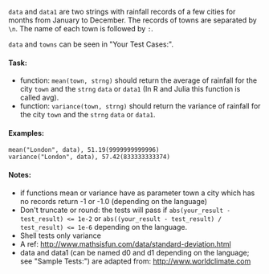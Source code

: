 `data` and `data1` are two strings with rainfall records of a few cities for months from January to December. The records of towns are separated by `\n`. The name of each town is followed by `:`.

`data` and `towns` can be seen in "Your Test Cases:".

#### Task:

- function: `mean(town, strng)` should return the average of rainfall for the city `town` and the `strng` `data` or `data1` (In R and Julia this function is called avg).
- function: `variance(town, strng)` should return the variance of rainfall for the city `town` and the `strng` `data` or `data1`.

#### Examples:

```
mean("London", data), 51.19(9999999999996) 
variance("London", data), 57.42(833333333374)
```

#### Notes:

- if functions mean or variance have as parameter town a city which has no records return -1 or -1.0 (depending on the language)
- Don't truncate or round: the tests will pass if `abs(your_result - test_result) <= 1e-2` or `abs((your_result - test_result) / test_result) <= 1e-6` depending on the language.
- Shell tests only variance
- A ref: http://www.mathsisfun.com/data/standard-deviation.html
- data and data1 (can be named d0 and d1 depending on the language; see "Sample Tests:") are adapted from: http://www.worldclimate.com